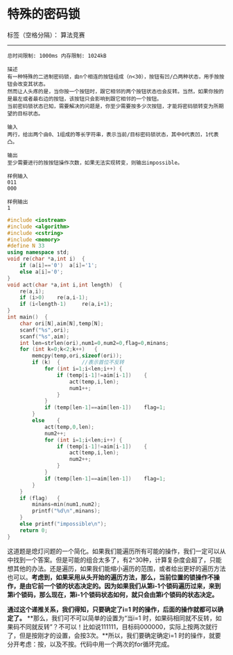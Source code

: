 ﻿# 特殊的密码锁

标签（空格分隔）： 算法竞赛

---

    总时间限制: 1000ms 内存限制: 1024kB
    
    描述
    有一种特殊的二进制密码锁，由n个相连的按钮组成（n<30），按钮有凹/凸两种状态，用手按按钮会改变其状态。
    然而让人头疼的是，当你按一个按钮时，跟它相邻的两个按钮状态也会反转。当然，如果你按的是最左或者最右边的按钮，该按钮只会影响到跟它相邻的一个按钮。
    当前密码锁状态已知，需要解决的问题是，你至少需要按多少次按钮，才能将密码锁转变为所期望的目标状态。
    
    输入
    两行，给出两个由0、1组成的等长字符串，表示当前/目标密码锁状态，其中0代表凹，1代表凸。
    
    输出
    至少需要进行的按按钮操作次数，如果无法实现转变，则输出impossible。
    
    样例输入
    011
    000
    
    样例输出
    1

```C++
#include <iostream>
#include <algorithm>
#include <cstring>
#include <memory>
#define N 33
using namespace std;
void re(char *a,int i)	{
	if (a[i]=='0')	a[i]='1';
	else a[i]='0';	
}
void act(char *a,int i,int length)	{
	re(a,i);
	if (i>0)	re(a,i-1);
	if (i<length-1)		re(a,i+1);
} 
int main()	{
	char ori[N],aim[N],temp[N];
	scanf("%s",ori);
	scanf("%s",aim);
	int len=strlen(ori),num1=0,num2=0,flag=0,minans;
	for (int k=0;k<2;k++)	{
		memcpy(temp,ori,sizeof(ori));
		if (k)	{		//表示首位不反转 
			for (int i=1;i<len;i++)	{
				if (temp[i-1]!=aim[i-1])	{
					act(temp,i,len);
					num1++;
				}
			}
			if (temp[len-1]==aim[len-1])	flag=1;
		}
		else	{
			act(temp,0,len);
			num2++;
			for (int i=1;i<len;i++)	{
				if (temp[i-1]!=aim[i-1])	{
					act(temp,i,len);
					num2++;
				}
			}
			if (temp[len-1]==aim[len-1])	flag=1;
		}
	}
	if (flag)	{
		minans=min(num1,num2);
		printf("%d\n",minans);
	}
	else printf("impossible\n");
	return 0;
}
```
这道题是熄灯问题的一个简化。如果我们能遍历所有可能的操作，我们一定可以从中找到一个答案。但是可能的组合太多了，有2^30种，计算复杂度会超了，只能想其他的办法。还是遍历，如果我们能缩小遍历的范围，或者给出更好的遍历方法也可以。**考虑到，如果采用从头开始的遍历方法，那么，当前位置的锁操作不操作，是由它前一个锁的状态决定的。因为如果我们从第i-1个锁码遍历过来，来到第i个锁码，那么现在，第i-1个锁码状态如何，就只会由第i个锁码的状态决定。**

**通过这个递推关系，我们得知，只要确定了i=1 时的操作，后面的操作就都可以确定了。** **那么，我们可不可以简单的设置为“当i=1 时，如果码相同就不反转，如果码不同就反转”？不可以！比如说111111，目标码000000，实际上按两次就行了，但是按刚才的设置，会按3次。**所以，我们要确定确定i=1 时的操作，就要分开考虑：按，以及不按。代码中用一个两次的for循环完成。



